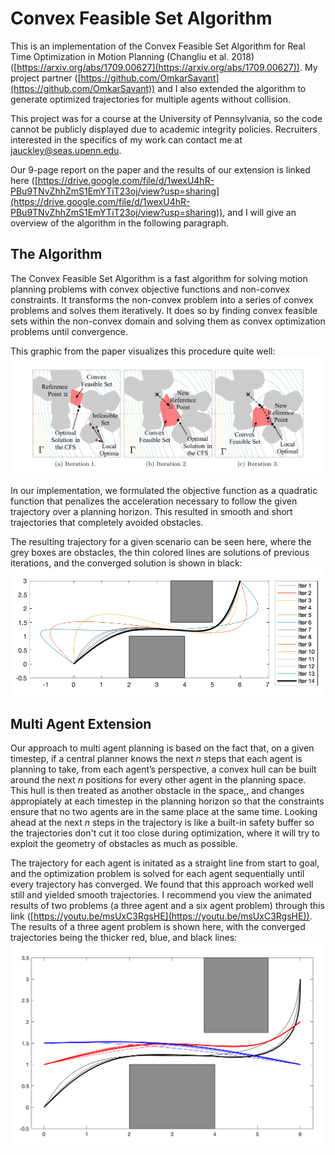 # Convex Feasible Set Algorithm
This is an implementation of the Convex Feasible Set Algorithm for Real Time Optimization in Motion Planning (Changliu et al. 2018) ([https://arxiv.org/abs/1709.00627](https://arxiv.org/abs/1709.00627)). My project partner ([https://github.com/OmkarSavant](https://github.com/OmkarSavant)) and I also extended the algorithm to generate optimized trajectories for multiple agents without collision.

This project was for a course at the University of Pennsylvania, so the code cannot be publicly displayed due to academic integrity policies. Recruiters interested in the specifics of my work can contact me at jauckley@seas.upenn.edu.

Our 9-page report on the paper and the results of our extension is linked here ([https://drive.google.com/file/d/1wexU4hR-PBu9TNvZhhZmS1EmYTiT23oj/view?usp=sharing](https://drive.google.com/file/d/1wexU4hR-PBu9TNvZhhZmS1EmYTiT23oj/view?usp=sharing)), and I will give an overview of the algorithm in the following paragraph.

## The Algorithm

The Convex Feasible Set Algorithm is a fast algorithm for solving motion planning problems with convex objective functions and non-convex constraints. It transforms the non-convex problem into a series of convex problems and solves them iteratively. It does so by finding convex feasible sets within the non-convex domain and solving them as convex optimization problems until convergence.

This graphic from the paper visualizes this procedure quite well:
![alt text](https://github.com/jauckley/convex-feasible-set/blob/master/images/CFS_fig2_1.png)

In our implementation, we formulated the objective function as a quadratic function that penalizes the acceleration necessary to follow the given trajectory over a planning horizon. This resulted in smooth and short trajectories that completely avoided obstacles.

The resulting trajectory for a given scenario can be seen here, where the grey boxes are obstacles, the thin colored lines are solutions of previous iterations, and the converged solution is shown in black:
![alt text](https://github.com/jauckley/convex-feasible-set/blob/master/images/cfs_classic.png)

## Multi Agent Extension

Our approach to multi agent planning is based on the fact that, on a given timestep, if a central planner knows the next *n* steps that each agent is planning to take, from each agent’s perspective, a convex hull can be built around the next *n* positions for every other agent in the planning space. This hull is then treated as another obstacle in the space,, and changes appropiately at each timestep in the planning horizon so that the constraints ensure that no two agents are in the same place at the same time. Looking ahead at the next *n* steps in the trajectory is like a built-in safety buffer so the trajectories don't cut it too close during optimization, where it will try to exploit the geometry of obstacles as much as possible.

The trajectory for each agent is initated as a straight line from start to goal, and the optimization problem is solved for each agent sequentially until every trajectory has converged. We found that this approach worked well still and yielded smooth trajectories. I recommend you view the animated results of two problems (a three agent and a six agent problem) through this link ([https://youtu.be/msUxC3RgsHE](https://youtu.be/msUxC3RgsHE)). The results of a three agent problem is shown here, with the converged trajectories being the thicker red, blue, and black lines:
![alt text](https://github.com/jauckley/convex-feasible-set/blob/master/images/cfs_ext_3ag.png)


